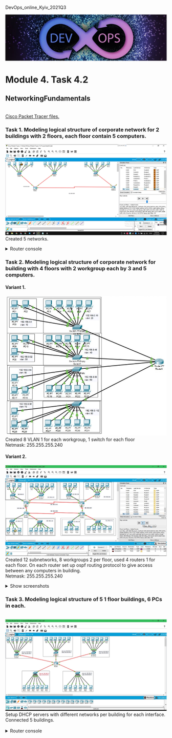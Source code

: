 <p>DevOps_online_Kyiv_2021Q3</p>

<img src="img/devops_head.jpg" alt="DevOps">

<h1>Module 4. Task 4.2</h1>
<h2>NetworkingFundamentals</h2>
<br>
<a href="https://github.com/vurdaLUCK/DevOps_online_Kyiv_2021Q3/tree/main/m4/task4.2/files" title="Files">Cisco Packet Tracer files.</a>

<h3>Task 1. Modeling logical structure of corporate network for 2 buildings with 2 floors, each floor contain 5 computers.</h3>

<p>
<img src="img/task4.2_task_1.jpg" alt="Task 1">
<br>
Created 5 networks.
<br>
</p>
<details>
<summary>Router console</summary>
<p>
Router>en<br>
Router#conf t<br>
Enter configuration commands, one per line.  End with CNTL/Z.<br>
Router(config)#int f0/0<br>
Router(config-if)#ip add 192.168.0.33 255.255.255.240<br>
Router(config-if)#no shut<br>
Router(config-if)#<br>
%LINK-5-CHANGED: Interface FastEthernet0/0, changed state to up<br>
%LINEPROTO-5-UPDOWN: Line protocol on Interface FastEthernet0/0, changed state to up<br>
</p>
</details>

<h3>Task 2. Modeling logical structure of corporate network for building with 4 floors with 2 workgroup each by 3 and 5 computers.</h3>
<h4>Variant 1.</h4>
<p>
<img src="img/task4.2_task_2.jpg" alt="Task 2">
<br>
Created 8 VLAN 1 for each workgroup, 1 switch for each floor
<br>
Netmask: 255.255.255.240
</p>


<h4>Variant 2.</h4>
<p>
<img src="img/task4.2_task_2_var2.jpg" alt="Task 2">
<br>
Created 12 subnetworks, 8 workgroups 2 per floor, used 4 routers 1 for each floor. On each router set up ospf routing protocol to give access between any computers in building.
<br>
Netmask: 255.255.255.240
</p>
<details>
<summary>Show screenshots</summary>
<p>
<img src="img/task4.2_task_2(1)_var2.jpg" alt="Task 2(1)">
<br>
Ping to few computers in different subnetworks.
</p>

<details>
<summary>Setting up OSPF routing protocol</summary>
<p>
Router>en<br>
Router#conf t<br>
Enter configuration commands, one per line.  End with CNTL/Z.<br>
Router(config)#rou<br>
Router(config)#router ospf 3<br>
Router(config-router)#network 192.168.0.224 0.0.0.15 area 0<br>
Router(config-router)#network 192.168.0.112 0.0.0.15 area 0<br>
Router(config-router)#network 192.168.0.96 0.0.0.15 area 0<br>
Router(config-router)#network 192.168.0.208 0.0.0.15 area 0<br>
Router(config-router)#<br>
</p>
</details>
</details>

<h3>Task 3. Modeling logical structure of 5 1 floor buildings, 6 PCs in each.</h3>
<br>
<img src="img/task4.2_task_3.jpg" alt="Task 3">
<br>
Setup DHCP servers with different networks per building for each interface. Connected 5 buildings.
<br>
<br>
<details>
<summary>Router console</summary>
<p>

Router>en<br>
Router#conf t<br>
Enter configuration commands, one per line.  End with CNTL/Z.<br>
Router(config)#int fa4/0<br>
Router(config-if)#ip add 192.168.0.1 255.255.255.0<br>
Router(config-if)#no shut<br>
Router(config-if)#ex<br>
Router(config)#ip dhcp pool MY_LAN<br>
Router(dhcp-config)#network 192.168.0.0 255.255.255.0<br>
Router(dhcp-config)#def<br>
Router(dhcp-config)#default-router 192.168.0.1<br>
Router(dhcp-config)#dn<br>
Router(dhcp-config)#dns-server 192.168.0.10<br>
Router(dhcp-config)#ex<br>
Router(config)#ip dhcp ex<br>
Router(config)#ip dhcp excluded-address 192.168.0.1 192.168.0.10<br>
Router(config)#<br>
</p>
</details>
